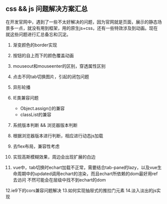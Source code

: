 ## css && js 问题解决方案汇总
在开发官网中，遇到了一些不太好解决的问题，因为官网就是页面，展示的静态场景多一点，就没有用到框架，用的原生js+css，还有一些特效涉及到动画。现在就这些问题进行汇总备忘和沉淀。

1. 渐变颜色的border实现
2. 按钮的自上而下的颜色覆盖动画
3. mouseout和mouseenter的区别，穿透属性区别
4. 点击不同tab切换图片，引起的闭包问题
5. 异形轮播
6. IE类兼容问题
    * Object.assign()的兼容
    * classList的兼容
7. 系统版本判断 && 浏览器版本判断
8. 根据浏览器版本进行判断，相应进行动态js加载
9. 去flex布局，兼容性考虑
10. 实现高斯模糊效果，周边会出现扩展的白边

11. vue中，tab切换时echart加载不正常，需要结合tab-pane的lazy，以及vue生命周期中的updated调用echart的渲染，而且echart所依赖的dom最好用ref去访问 不然可能会在层级中找不到echart的dom

12.ie9下的cors兼容问题解决
13.如何实现抽屉式的推拉门元素
14.淡入淡出的js实现